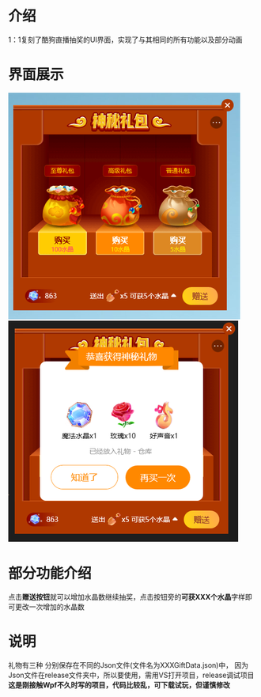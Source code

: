# 介绍
1：1复刻了酷狗直播抽奖的UI界面，实现了与其相同的所有功能以及部分动画
# 界面展示
![image](https://github.com/MoYu030/KuGouLottery-WPF/blob/main/Resources/131058.png)
![image](https://github.com/MoYu030/KuGouLottery-WPF/blob/main/Resources/131020.png)
# 部分功能介绍
点击**赠送按钮**就可以增加水晶数继续抽奖，点击按钮旁的**可获XXX个水晶**字样即可更改一次增加的水晶数
# 说明
礼物有三种 分别保存在不同的Json文件(文件名为XXXGiftData.json)中，
因为Json文件在release文件夹中，所以要使用，需用VS打开项目，release调试项目
**这是刚接触Wpf不久时写的项目，代码比较乱，可下载试玩，但谨慎修改**
